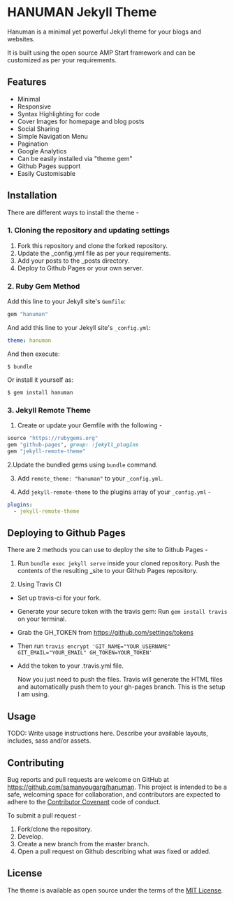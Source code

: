 # HANUMAN Jekyll Theme

Hanuman is a minimal yet powerful Jekyll theme for your blogs and websites.

It is built using the open source AMP Start framework and can be customized as per your requirements.

## Features

- Minimal
- Responsive
- Syntax Highlighting for code
- Cover Images for homepage and blog posts
- Social Sharing
- Simple Navigation Menu
- Pagination
- Google Analytics
- Can be easily installed via "theme gem"
- Github Pages support
- Easily Customisable


## Installation

There are different ways to install the theme - 

### 1. Cloning the repository and updating settings
1. Fork this repository and clone the forked repository.
2. Update the _config.yml file as per your requirements.
3. Add your posts to the _posts directory.
4. Deploy to Github Pages or your own server.

### 2. Ruby Gem Method
Add this line to your Jekyll site's `Gemfile`:

```ruby
gem "hanuman"
```

And add this line to your Jekyll site's `_config.yml`:

```yaml
theme: hanuman
```

And then execute:

    $ bundle

Or install it yourself as:

    $ gem install hanuman

### 3. Jekyll Remote Theme
1. Create or update your Gemfile with the following - 

```ruby
source "https://rubygems.org"
gem "github-pages", group: :jekyll_plugins
gem "jekyll-remote-theme"
```

2.Update the bundled gems using `bundle` command.

3. Add `remote_theme: "hanuman"` to your `_config.yml`.

4. Add `jekyll-remote-theme` to the plugins array of your `_config.yml` - 

```yaml
plugins:
  - jekyll-remote-theme
```    
  
## Deploying to Github Pages

There are 2 methods you can use to deploy the site to Github Pages - 

1. Run `bundle exec jekyll serve` inside your cloned repository. Push the contents of the resulting _site to your Github Pages repository.

2. Using Travis CI
- Set up travis-ci for your fork. 
- Generate your secure token with the travis gem:
  Run `gem install travis` on your terminal.
- Grab the GH_TOKEN from https://github.com/settings/tokens
- Then run `travis encrypt 'GIT_NAME="YOUR_USERNAME" GIT_EMAIL="YOUR_EMAIL" GH_TOKEN=YOUR_TOKEN'`
- Add the token to your .travis.yml file.

  Now you just need to push the files. Travis will generate the HTML files and automatically push them to your gh-pages branch. 
This is the setup I am using.

## Usage

TODO: Write usage instructions here. Describe your available layouts, includes, sass and/or assets.

## Contributing

Bug reports and pull requests are welcome on GitHub at https://github.com/samanyougarg/hanuman. This project is intended to be a safe, welcoming space for collaboration, and contributors are expected to adhere to the [Contributor Covenant](http://contributor-covenant.org) code of conduct.

To submit a pull request - 

1. Fork/clone the repository.
2. Develop.
3. Create a new branch from the master branch.
4. Open a pull request on Github describing what was fixed or added.


## License

The theme is available as open source under the terms of the [MIT License](https://opensource.org/licenses/MIT).

